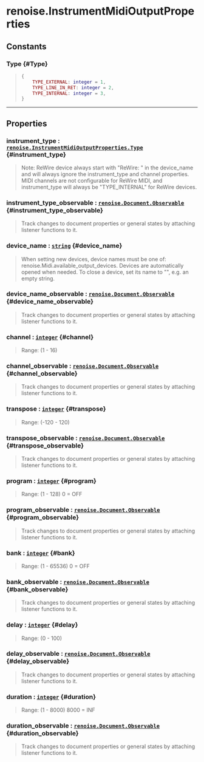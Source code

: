 # renoise.InstrumentMidiOutputProperties  

<!-- toc -->
  
## Constants
### Type {#Type}
> ```lua
> {
>     TYPE_EXTERNAL: integer = 1,
>     TYPE_LINE_IN_RET: integer = 2,
>     TYPE_INTERNAL: integer = 3,
> }
> ```
  

---  
## Properties
### instrument_type : [`renoise.InstrumentMidiOutputProperties.Type`](renoise.InstrumentMidiOutputProperties.md#Type) {#instrument_type}
>  Note: ReWire device always start with "ReWire: " in the device_name and
>  will always ignore the instrument_type and channel properties. MIDI
>  channels are not configurable for ReWire MIDI, and instrument_type will
>  always be "TYPE_INTERNAL" for ReWire devices.

### instrument_type_observable : [`renoise.Document.Observable`](../../API/renoise/renoise.Document.Observable.md) {#instrument_type_observable}
> Track changes to document properties or general states by attaching listener
> functions to it.

### device_name : [`string`](../../API/builtins/string.md) {#device_name}
>  When setting new devices, device names must be one of:
>  renoise.Midi.available_output_devices.
>  Devices are automatically opened when needed. To close a device, set its name
>  to "", e.g. an empty string.

### device_name_observable : [`renoise.Document.Observable`](../../API/renoise/renoise.Document.Observable.md) {#device_name_observable}
> Track changes to document properties or general states by attaching listener
> functions to it.

### channel : [`integer`](../../API/builtins/integer.md) {#channel}
> Range: (1 - 16)

### channel_observable : [`renoise.Document.Observable`](../../API/renoise/renoise.Document.Observable.md) {#channel_observable}
> Track changes to document properties or general states by attaching listener
> functions to it.

### transpose : [`integer`](../../API/builtins/integer.md) {#transpose}
> Range: (-120 - 120)

### transpose_observable : [`renoise.Document.Observable`](../../API/renoise/renoise.Document.Observable.md) {#transpose_observable}
> Track changes to document properties or general states by attaching listener
> functions to it.

### program : [`integer`](../../API/builtins/integer.md) {#program}
> Range: (1 - 128) 0 = OFF

### program_observable : [`renoise.Document.Observable`](../../API/renoise/renoise.Document.Observable.md) {#program_observable}
> Track changes to document properties or general states by attaching listener
> functions to it.

### bank : [`integer`](../../API/builtins/integer.md) {#bank}
> Range: (1 - 65536) 0 = OFF

### bank_observable : [`renoise.Document.Observable`](../../API/renoise/renoise.Document.Observable.md) {#bank_observable}
> Track changes to document properties or general states by attaching listener
> functions to it.

### delay : [`integer`](../../API/builtins/integer.md) {#delay}
> Range: (0 - 100)

### delay_observable : [`renoise.Document.Observable`](../../API/renoise/renoise.Document.Observable.md) {#delay_observable}
> Track changes to document properties or general states by attaching listener
> functions to it.

### duration : [`integer`](../../API/builtins/integer.md) {#duration}
> Range: (1 - 8000) 8000 = INF

### duration_observable : [`renoise.Document.Observable`](../../API/renoise/renoise.Document.Observable.md) {#duration_observable}
> Track changes to document properties or general states by attaching listener
> functions to it.

  

